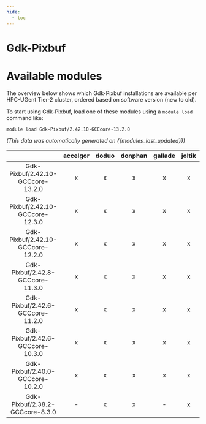 ```yaml
---
hide:
  - toc
---
```


Gdk-Pixbuf
==========

# Available modules


The overview below shows which Gdk-Pixbuf installations are available per HPC-UGent Tier-2 cluster, ordered based on software version (new to old).

To start using Gdk-Pixbuf, load one of these modules using a `module load` command like:

```shell
module load Gdk-Pixbuf/2.42.10-GCCcore-13.2.0
```

*(This data was automatically generated on {{modules_last_updated}})*  

| |accelgor|doduo|donphan|gallade|joltik|shinx|skitty|
| :---: | :---: | :---: | :---: | :---: | :---: | :---: | :---: |
|Gdk-Pixbuf/2.42.10-GCCcore-13.2.0|x|x|x|x|x|x|x|
|Gdk-Pixbuf/2.42.10-GCCcore-12.3.0|x|x|x|x|x|x|x|
|Gdk-Pixbuf/2.42.10-GCCcore-12.2.0|x|x|x|x|x|-|-|
|Gdk-Pixbuf/2.42.8-GCCcore-11.3.0|x|x|x|x|x|-|-|
|Gdk-Pixbuf/2.42.6-GCCcore-11.2.0|x|x|x|x|x|-|-|
|Gdk-Pixbuf/2.42.6-GCCcore-10.3.0|x|x|x|x|x|-|-|
|Gdk-Pixbuf/2.40.0-GCCcore-10.2.0|x|x|x|x|x|-|-|
|Gdk-Pixbuf/2.38.2-GCCcore-8.3.0|-|x|x|-|x|-|-|
